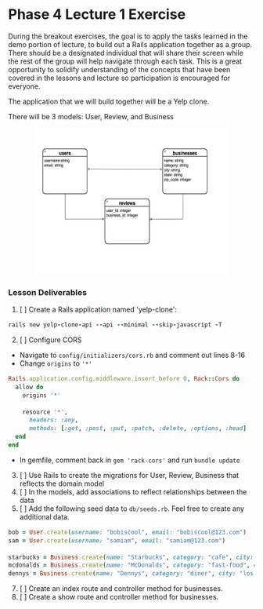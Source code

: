 # Phase 4 Lecture 1 Exercise

During the breakout exercises, the goal is to apply the tasks learned in the demo portion of lecture, to build out a Rails application together as a group. There should be a designated individual that will share their screen while the rest of the group will help navigate through each task. This is a great opportunity to solidify understanding of the concepts that have been covered in the lessons and lecture so participation is encouraged for everyone. 

The application that we will build together will be a Yelp clone. 

There will be 3 models: User, Review, and Business 

<p align="center">
    <img src="../public/exercise.png" width="400" height="300">
</p>


### Lesson Deliverables

1. [ ] Create a Rails application named 'yelp-clone':
```rb
rails new yelp-clone-api --api --minimal --skip-javascript -T
```

2. [ ] Configure CORS

- Navigate to `config/initializers/cors.rb` and comment out lines 8-16
- Change `origins` to `'*'`

```rb
Rails.application.config.middleware.insert_before 0, Rack::Cors do
  allow do
    origins '*'

    resource '*',
      headers: :any,
      methods: [:get, :post, :put, :patch, :delete, :options, :head]
  end
end
```

- In gemfile, comment back in `gem 'rack-cors'` and run `bundle update`

3. [ ] Use Rails to create the migrations for User, Review, Business that reflects the domain model
4. [ ] In the models, add associations to reflect relationships between the data 
5. [ ] Add the following seed data to `db/seeds.rb`. Feel free to create any additional data.

```rb
bob = User.create(username: "bobiscool", email: "bobiscool@123.com")
sam = User.create(username: "samiam", email: "samiam@123.com")

starbucks = Business.create(name: "Starbucks", category: "cafe", city: "north pole", state: "california", zip_code: 100099)
mcdonalds = Business.create(name: "McDonalds", category: "fast-food", city: "south pole", state: "california", zip_code: 100099)
dennys = Business.create(name: "Dennys", category: "diner", city: "los angeles", state: "california", zip_code: 100099)
```

7. [ ] Create an index route and controller method for businesses.   
8. [ ] Create a show route and controller method for businesses.   


